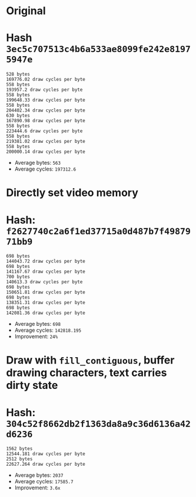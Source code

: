 # Original

Hash `3ec5c707513c4b6a533ae8099fe242e81975947e`
===============================================

```
528 bytes
169776.02 draw cycles per byte
558 bytes
193957.2 draw cycles per byte
558 bytes
199648.33 draw cycles per byte
558 bytes
204402.34 draw cycles per byte
630 bytes
167890.98 draw cycles per byte
558 bytes
223444.6 draw cycles per byte
558 bytes
219381.02 draw cycles per byte
558 bytes
200000.14 draw cycles per byte
```

* Average bytes: `563`
* Average cycles: `197312.6`

# Directly set video memory

Hash: `f2627740c2a6f1ed37715a0d487b7f4987971bb9`
========================================

```
698 bytes
144043.72 draw cycles per byte
698 bytes
141167.67 draw cycles per byte
700 bytes
140613.3 draw cycles per byte
698 bytes
150651.81 draw cycles per byte
698 bytes
138351.31 draw cycles per byte
698 bytes
142081.36 draw cycles per byte
```

* Average bytes: `698`
* Average cycles: `142818.195`
* Improvement: `24%`

# Draw with `fill_contiguous`, buffer drawing characters, text carries dirty state

Hash: `304c52f8662db2f1363da8a9c36d6136a42d6236`
============================================

```
1562 bytes
12544.181 draw cycles per byte
2512 bytes
22627.264 draw cycles per byte
```

* Average bytes: `2037`
* Average cycles: `17585.7`
* Improvement: `3.6x`
